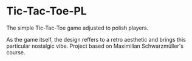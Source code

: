 # Tic-Tac-Toe-PL
The simple Tic-Tac-Toe game adjusted to polish players. 

As the game itself, the design reffers to a retro aesthetic and brings this particular nostalgic vibe. 
Project based on Maximilian Schwarzmüller's course.
